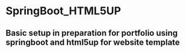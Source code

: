 # SpringBoot_HTML5UP
## Basic setup in preparation for portfolio using springboot and html5up for website template
